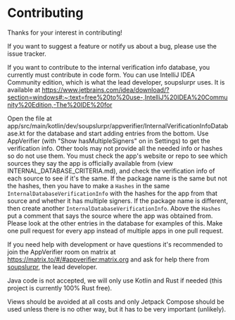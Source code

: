 # Contributing

Thanks for your interest in contributing!

If you want to suggest a feature or notify us about a bug, please use the issue tracker.

If you want to contribute to the internal verification info database, you currently must contribute in code form.
You can use IntelliJ IDEA Community edition, which is what the lead developer, soupslurpr uses.
It is available at https://www.jetbrains.com/idea/download/?section=windows#:~:text=free%20to%20use-,IntelliJ%20IDEA%20Community%20Edition,-The%20IDE%20for

Open the file at app/src/main/kotlin/dev/soupslurpr/appverifier/InternalVerificationInfoDatabase.kt for the database and start adding entries from the bottom. 
Use AppVerifier (with "Show hasMultipleSigners" on in Settings) to get the verification info.
Other tools may not provide all the needed info or hashes so do not use them.
You must check the app's website or repo to see which sources they say the app is officially available from (view INTERNAL_DATABASE_CRITERIA.md),
and check the verification info of each source to see if it's the same. If the package name is
the same but not the hashes, then you have to make a `Hashes` in the same `InternalDatabaseVerificationInfo` with the hashes for the app from that source and whether it has multiple signers.
If the package name is different, then create another `InternalDatabaseVerificationInfo`.
Above the `Hashes` put a comment that says the source where the app was obtained from.
Please look at the other entries in the database for examples of this.
Make one pull request for every app instead of multiple apps in one pull request.

If you need help with development or have questions it's recommended to join the AppVerifier room on matrix at
https://matrix.to/#/#appverifier:matrix.org and ask for help there from [soupslurpr](https://github.com/soupslurpr),
the lead developer.

Java code is not accepted, we will only use Kotlin and Rust if needed (this project is currently 100% Rust free).

Views should be avoided at all costs and only Jetpack Compose should be used unless there is no other way, but it
has to be very important (unlikely).
